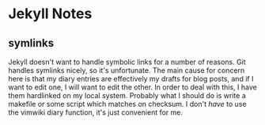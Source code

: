 ---
---

# Jekyll Notes

## symlinks

Jekyll doesn't want to handle symbolic links for a number of reasons. Git
handles symlinks nicely, so it's unfortunate. The main cause for concern here
is that my diary entries are effectively my drafts for blog posts, and if I
want to edit one, I will want to edit the other. In order to deal with this, I
have them hardlinked on my local system. Probably what I should do is write a
makefile or some script which matches on checksum. I don't *have* to use the
vimwiki diary function, it's just convenient for me.
